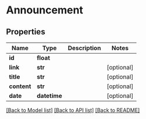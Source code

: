 # Announcement

## Properties
Name | Type | Description | Notes
------------ | ------------- | ------------- | -------------
**id** | **float** |  | 
**link** | **str** |  | [optional] 
**title** | **str** |  | [optional] 
**content** | **str** |  | [optional] 
**date** | **datetime** |  | [optional] 

[[Back to Model list]](../README.md#documentation-for-models) [[Back to API list]](../README.md#documentation-for-api-endpoints) [[Back to README]](../README.md)


